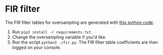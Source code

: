 # FIR filter
The FIR filter tables for oversampling are generated with [this python code](./fir.py). 

1. Run `pip3 install -r requirements.txt`.
2. Change the oversampling variable if you'd like.
3. Run the script `python3 ./fir.py`. The FIR filter table coefficients are then logged on your console.
